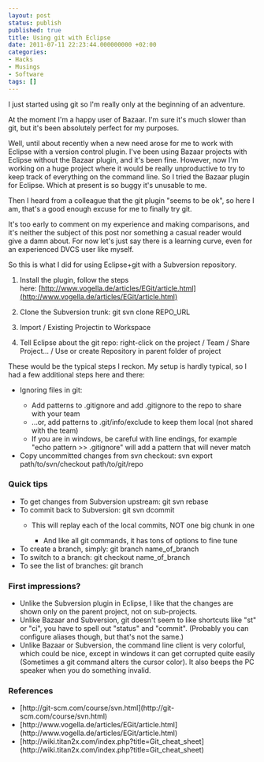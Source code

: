 ```yaml
---
layout: post
status: publish
published: true
title: Using git with Eclipse
date: 2011-07-11 22:23:44.000000000 +02:00
categories:
- Hacks
- Musings
- Software
tags: []
---
```

I just started using git so I'm really only at the beginning of an adventure.

At the moment I'm a happy user of Bazaar. I'm sure it's much slower than git, but it's been absolutely perfect for my purposes.

Well, until about recently when a new need arose for me to work with Eclipse with a version control plugin. I've been using Bazaar projects with Eclipse without the Bazaar plugin, and it's been fine. However, now I'm working on a huge project where it would be really unproductive to try to keep track of everything on the command line. So I tried the Bazaar plugin for Eclipse. Which at present is so buggy it's unusable to me.

Then I heard from a colleague that the git plugin "seems to be ok", so here I am, that's a good enough excuse for me to finally try git.

It's too early to comment on my experience and making comparisons, and it's neither the subject of this post nor something a casual reader would give a damn about. For now let's just say there is a learning curve, even for an experienced DVCS user like myself.

So this is what I did for using Eclipse+git with a Subversion repository.

1. Install the plugin, follow the steps here: [http://www.vogella.de/articles/EGit/article.html](http://www.vogella.de/articles/EGit/article.html)

2. Clone the Subversion trunk: git svn clone REPO_URL

3. Import / Existing Projectin to Workspace

4. Tell Eclipse about the git repo: right-click on the project / Team / Share Project... / Use or create Repository in parent folder of project

These would be the typical steps I reckon. My setup is hardly typical, so I had a few additional steps here and there:
<ul>
	<li>Ignoring files in git:</li>
<ul>
	<li>Add patterns to .gitignore and add .gitignore to the repo to share with your team</li>
	<li>...or, add patterns to .git/info/exclude to keep them local (not shared with the team)</li>
	<li>If you are in windows, be careful with line endings, for example "echo pattern &gt;&gt; .gitignore" will add a pattern that will never match</li>
</ul>
	<li>Copy uncommitted changes from svn checkout: svn export path/to/svn/checkout path/to/git/repo</li>
</ul>

### Quick tips

<ul>
	<li>To get changes from Subversion upstream: git svn rebase</li>
	<li>To commit back to Subversion: git svn dcommit</li>
<ul>
	<li>This will replay each of the local commits, NOT one big chunk in one</li>
<ul>
	<li>And like all git commands, it has tons of options to fine tune</li>
</ul>
</ul>
	<li>To create a branch, simply: git branch name_of_branch</li>
	<li>To switch to a branch: git checkout name_of_branch</li>
	<li>To see the list of branches: git branch</li>
</ul>

### First impressions?

<ul>
	<li>Unlike the Subversion plugin in Eclipse, I like that the changes are shown only on the parent project, not on sub-projects.</li>
	<li>Unlike Bazaar and Subversion, git doesn't seem to like shortcuts like "st" or "ci", you have to spell out "status" and "commit". (Probably you can configure aliases though, but that's not the same.)</li>
	<li>Unlike Bazaar or Subversion, the command line client is very colorful, which could be nice, except in windows it can get corrupted quite easily (Sometimes a git command alters the cursor color). It also beeps the PC speaker when you do something invalid.</li>
</ul>

### References

<ul>
	<li>[http://git-scm.com/course/svn.html](http://git-scm.com/course/svn.html)</li>
	<li>[http://www.vogella.de/articles/EGit/article.html](http://www.vogella.de/articles/EGit/article.html)</li>
	<li>[http://wiki.titan2x.com/index.php?title=Git_cheat_sheet](http://wiki.titan2x.com/index.php?title=Git_cheat_sheet)</li>
</ul>
